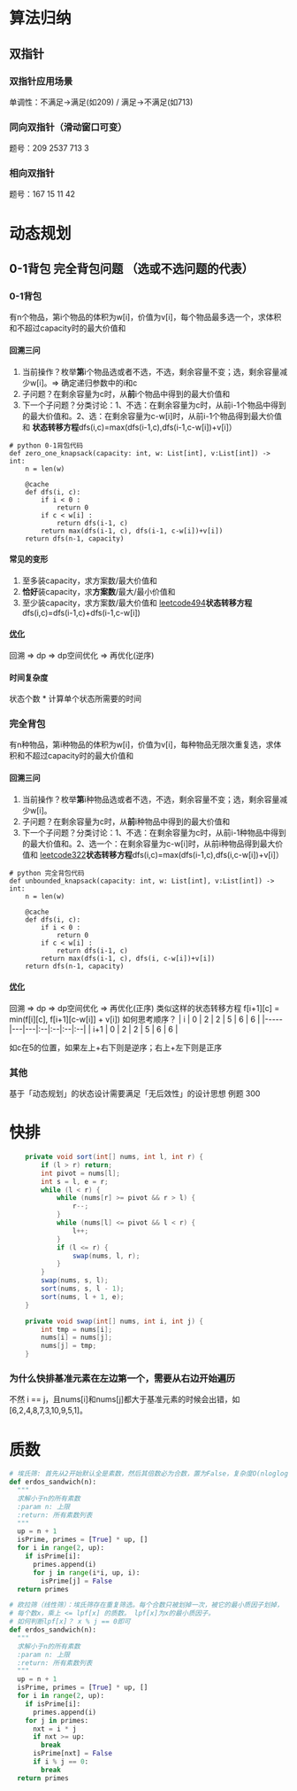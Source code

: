 # 算法归纳
## 双指针
### 双指针应用场景
单调性：不满足->满足(如209) / 满足->不满足(如713)
### 同向双指针（滑动窗口可变）
题号：209 2537 713 3
### 相向双指针
题号：167 15 11 42



# 动态规划
## 0-1背包 完全背包问题 （选或不选问题的代表）
### 0-1背包
有n个物品，第i个物品的体积为w[i]，价值为v[i]，每个物品最多选一个，求体积和不超过capacity时的最大价值和
#### 回溯三问
1. 当前操作？枚举**第**i个物品选或者不选，不选，剩余容量不变；选，剩余容量减少w[i]。=> 确定递归参数中的i和c
2. 子问题？在剩余容量为c时，从**前**i个物品中得到的最大价值和
3. 下一个子问题？分类讨论：1、不选：在剩余容量为c时，从前i-1个物品中得到的最大价值和。2、选：在剩余容量为c-w[i]时，从前i-1个物品得到最大价值和
**状态转移方程**dfs(i,c)=max(dfs(i-1,c),dfs(i-1,c-w[i])+v[i]）
```
# python 0-1背包代码
def zero_one_knapsack(capacity: int, w: List[int], v:List[int]) -> int:
    n = len(w)
    
    @cache
    def dfs(i, c):
        if i < 0 :
            return 0
        if c < w[i] :
            return dfs(i-1, c)
        return max(dfs(i-1, c), dfs(i-1, c-w[i])+v[i])
    return dfs(n-1, capacity)
```

#### 常见的变形
1. 至多装capacity，求方案数/最大价值和
2. **恰好**装capacity，求**方案数**/最大/最小价值和
3. 至少装capacity，求方案数/最大价值和
[leetcode494](https://leetcode.cn/problems/target-sum/)**状态转移方程**dfs(i,c)=dfs(i-1,c)+dfs(i-1,c-w[i])

#### [优化](https://www.bilibili.com/video/BV16Y411v7Y6/?spm_id_from=333.788&vd_source=35d4ab0197fc95e392e1a5fad1e6b933)
回溯 => dp => dp空间优化 => 再优化(逆序)

#### 时间复杂度
状态个数 * 计算单个状态所需要的时间

### 完全背包
有n种物品，第i种物品的体积为w[i]，价值为v[i]，每种物品无限次重复选，求体积和不超过capacity时的最大价值和
#### 回溯三问
1. 当前操作？枚举**第**i种物品选或者不选，不选，剩余容量不变；选，剩余容量减少w[i]。
2. 子问题？在剩余容量为c时，从**前**i种物品中得到的最大价值和
3. 下一个子问题？分类讨论：1、不选：在剩余容量为c时，从前i-1种物品中得到的最大价值和。2、选一个：在剩余容量为c-w[i]时，从前i种物品得到最大价值和
[leetcode322](https://leetcode.cn/problems/coin-change/description/)**状态转移方程**dfs(i,c)=max(dfs(i-1,c),dfs(i,c-w[i])+v[i]）
```
# python 完全背包代码
def unbounded_knapsack(capacity: int, w: List[int], v:List[int]) -> int:
    n = len(w)
    
    @cache
    def dfs(i, c):
        if i < 0 :
            return 0
        if c < w[i] :
            return dfs(i-1, c)
        return max(dfs(i-1, c), dfs(i, c-w[i])+v[i])
    return dfs(n-1, capacity)
```

#### [优化](https://www.bilibili.com/video/BV16Y411v7Y6/?spm_id_from=333.788&vd_source=35d4ab0197fc95e392e1a5fad1e6b933)
回溯 => dp => dp空间优化 => 再优化(正序)
类似这样的状态转移方程
f[i+1][c] = min(f[i][c], f[i+1][c-w[i]] + v[i])
如何思考顺序？
| i   | 0 | 2 | 2 | 5 | 6 | 6 |
|-----|---|---|:--|:--|:--|:--|
| i+1 | 0 | 2 | 2 | 5 | 6 | 6 |

如c在5的位置，如果左上+右下则是逆序；右上+左下则是正序
### 其他
基于「动态规划」的状态设计需要满足「无后效性」的设计思想
例题 300

# 快排

```java
    private void sort(int[] nums, int l, int r) {
        if (l > r) return;
        int pivot = nums[l];
        int s = l, e = r;
        while (l < r) {
            while (nums[r] >= pivot && r > l) {
                r--;
            }
            while (nums[l] <= pivot && l < r) {
                l++;
            }
            if (l <= r) {
                swap(nums, l, r);
            }
        }
        swap(nums, s, l);
        sort(nums, s, l - 1);
        sort(nums, l + 1, e);
    }

    private void swap(int[] nums, int i, int j) {
        int tmp = nums[i];
        nums[i] = nums[j];
        nums[j] = tmp;
    }
```

### 为什么快排基准元素在左边第一个，需要从右边开始遍历

不然 i == j，且nums[i]和nums[j]都大于基准元素的时候会出错，如 [6,2,4,8,7,3,10,9,5,1]。

# 质数

```python
# 埃氏筛: 首先从2开始默认全是素数，然后其倍数必为合数，置为False，复杂度O(nloglogn)
def erdos_sandwich(n):
  """
  求解小于n的所有素数
  :param n: 上限
  :return: 所有素数列表
  """
  up = n + 1
  isPrime, primes = [True] * up, []
  for i in range(2, up):
    if isPrime[i]:
      primes.append(i)
      for j in range(i*i, up, i):
        isPrime[j] = False
  return primes

# 欧拉筛（线性筛）：埃氏筛存在重复筛选。每个合数只被划掉一次，被它的最小质因子划掉，
# 每个数x，乘上 <= lpf[x] 的质数。 lpf[x]为x的最小质因子。
# 如何判断lpf[x]？ x % j == 0即可
def erdos_sandwich(n):
  """
  求解小于n的所有素数
  :param n: 上限
  :return: 所有素数列表
  """
  up = n + 1
  isPrime, primes = [True] * up, []
  for i in range(2, up):
    if isPrime[i]:
      primes.append(i)
    for j in primes:
      nxt = i * j
      if nxt >= up:
        break
      isPrime[nxt] = False
      if i % j == 0:
        break
  return primes
```

